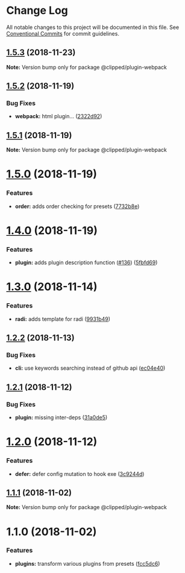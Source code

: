 # Change Log

All notable changes to this project will be documented in this file.
See [Conventional Commits](https://conventionalcommits.org) for commit guidelines.

## [1.5.3](https://github.com/clippedjs/clipped/compare/@clipped/plugin-webpack@1.5.2...@clipped/plugin-webpack@1.5.3) (2018-11-23)

**Note:** Version bump only for package @clipped/plugin-webpack





## [1.5.2](https://github.com/clippedjs/clipped/compare/@clipped/plugin-webpack@1.5.1...@clipped/plugin-webpack@1.5.2) (2018-11-19)


### Bug Fixes

* **webpack:** html plugin... ([2322d92](https://github.com/clippedjs/clipped/commit/2322d92))





## [1.5.1](https://github.com/clippedjs/clipped/compare/@clipped/plugin-webpack@1.5.0...@clipped/plugin-webpack@1.5.1) (2018-11-19)

**Note:** Version bump only for package @clipped/plugin-webpack





# [1.5.0](https://github.com/clippedjs/clipped/compare/@clipped/plugin-webpack@1.4.0...@clipped/plugin-webpack@1.5.0) (2018-11-19)


### Features

* **order:** adds order checking for presets ([7732b8e](https://github.com/clippedjs/clipped/commit/7732b8e))





# [1.4.0](https://github.com/clippedjs/clipped/compare/@clipped/plugin-webpack@1.3.0...@clipped/plugin-webpack@1.4.0) (2018-11-19)


### Features

* **plugin:** adds plugin description function ([#136](https://github.com/clippedjs/clipped/issues/136)) ([5fbfd69](https://github.com/clippedjs/clipped/commit/5fbfd69))





<a name="1.3.0"></a>
# [1.3.0](https://github.com/clippedjs/clipped/compare/@clipped/plugin-webpack@1.2.2...@clipped/plugin-webpack@1.3.0) (2018-11-14)


### Features

* **radi:** adds template for radi ([9931b49](https://github.com/clippedjs/clipped/commit/9931b49))





<a name="1.2.2"></a>
## [1.2.2](https://github.com/clippedjs/clipped/compare/@clipped/plugin-webpack@1.2.1...@clipped/plugin-webpack@1.2.2) (2018-11-13)


### Bug Fixes

* **cli:** use keywords searching instead of github api ([ec04e40](https://github.com/clippedjs/clipped/commit/ec04e40))





<a name="1.2.1"></a>
## [1.2.1](https://github.com/clippedjs/clipped/compare/@clipped/plugin-webpack@1.2.0...@clipped/plugin-webpack@1.2.1) (2018-11-12)


### Bug Fixes

* **plugin:** missing inter-deps ([31a0de5](https://github.com/clippedjs/clipped/commit/31a0de5))





<a name="1.2.0"></a>
# [1.2.0](https://github.com/clippedjs/clipped/compare/@clipped/plugin-webpack@1.1.1...@clipped/plugin-webpack@1.2.0) (2018-11-12)


### Features

* **defer:** defer config mutation to hook exe ([3c9244d](https://github.com/clippedjs/clipped/commit/3c9244d))





<a name="1.1.1"></a>
## [1.1.1](https://github.com/clippedjs/clipped/compare/@clipped/plugin-webpack@1.1.0...@clipped/plugin-webpack@1.1.1) (2018-11-02)

**Note:** Version bump only for package @clipped/plugin-webpack





<a name="1.1.0"></a>
# 1.1.0 (2018-11-02)


### Features

* **plugins:** transform various plugins from presets ([fcc5dc6](https://github.com/clippedjs/clipped/commit/fcc5dc6))
